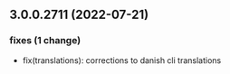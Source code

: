 ## 3.0.0.2711 (2022-07-21)

### fixes (1 change)

- fix(translations): corrections to danish cli translations

